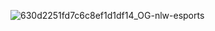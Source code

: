 ![630d2251fd7c6c8ef1d1df14_OG-nlw-esports](https://user-images.githubusercontent.com/106279151/193843897-0011053c-1f9c-4989-af71-1893fefa1f97.jpg)
